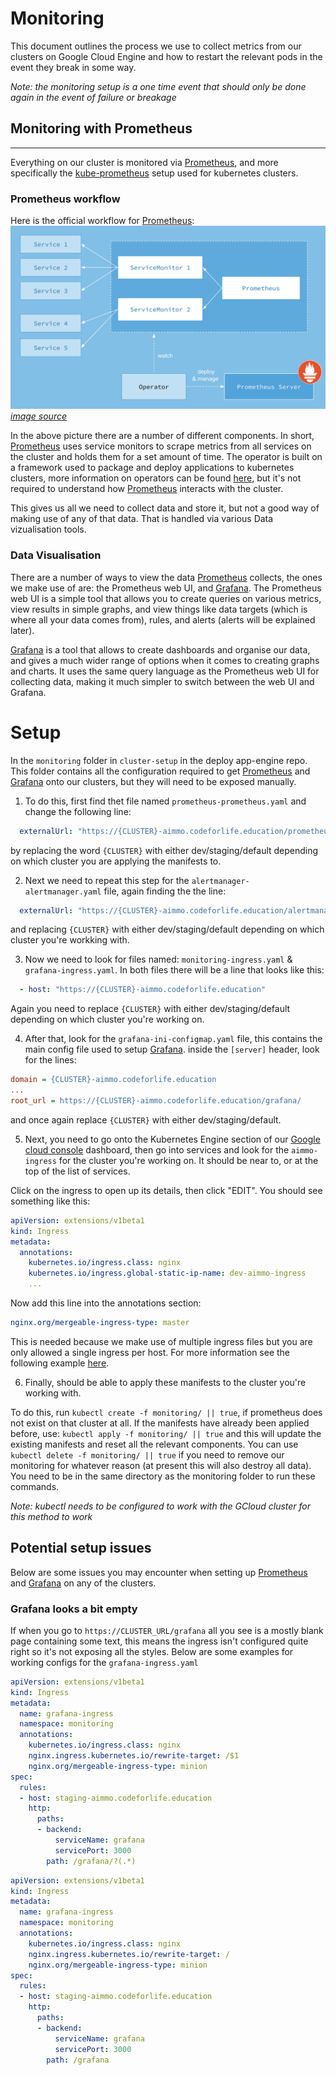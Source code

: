 # Monitoring

This document outlines the process we use to collect metrics from our clusters on Google Cloud Engine and how to restart the relevant pods in the event they break in some way.

*Note: the monitoring setup is a one time event that should only be done again in the event of failure or breakage*

## Monitoring with Prometheus

---

Everything on our cluster is monitored via [Prometheus](https://prometheus.io/), and more specifically the [kube-prometheus](https://github.com/coreos/prometheus-operator/tree/master/contrib/kube-prometheus) setup used for kubernetes clusters.

### Prometheus workflow

Here is the official workflow for [Prometheus](https://prometheus.io/): ![Prometheus workflow & relationship diagram](prometheus4k8s.png) *[image source](https://itnext.io/kubernetes-monitoring-with-prometheus-in-15-minutes-8e54d1de2e13)*

In the above picture there are a number of different components. In short, [Prometheus](https://prometheus.io/) uses service monitors to scrape metrics from all services on the cluster and holds them for a set amount of time. The operator is built on a framework used to package and deploy applications to kubernetes clusters, more information on operators can be found [here](https://coreos.com/operators/), but it's not required to understand how [Prometheus](https://prometheus.io/) interacts with the cluster.

This gives us all we need to collect data and store it, but not a good way of making use of any of that data. That is handled via various Data vizualisation tools.

### Data Visualisation

There are a number of ways to view the data [Prometheus](https://prometheus.io/) collects, the ones we make use of are: the Prometheus web UI, and [Grafana](https://grafana.com/). The Prometheus web UI is a simple tool that allows you to create queries on various metrics, view results in simple graphs, and view things like data targets (which is where all your data comes from), rules, and alerts (alerts will be explained later).

[Grafana](https://grafana.com/) is a tool that allows to create dashboards and organise our data, and gives a much wider range of options when it comes to creating graphs and charts. It uses the same query language as the Prometheus web UI for collecting data, making it much simpler to switch between the web UI and Grafana.

# Setup

In the `monitoring` folder in `cluster-setup` in the deploy app-engine repo. This folder contains all the configuration required to get [Prometheus](https://prometheus.io/) and [Grafana](https://grafana.com/) onto our clusters, but they will need to be exposed manually.

1. To do this, first find thet file named `prometheus-prometheus.yaml` and change the following line:

```yaml
  externalUrl: "https://{CLUSTER}-aimmo.codeforlife.education/prometheus"
```

by replacing the word `{CLUSTER}` with either dev/staging/default depending on which cluster you are applying the manifests to.

2. Next we need to repeat this step for the `alertmanager-alertmanager.yaml` file, again finding the the line:

```yaml
  externalUrl: "https://{CLUSTER}-aimmo.codeforlife.education/alertmanager"
```

and replacing `{CLUSTER}` with either dev/staging/default depending on which cluster you're workking with.

3. Now we need to look for files named: `monitoring-ingress.yaml` & `grafana-ingress.yaml`. In both files there will be a line that looks like this:

```yaml
  - host: "https://{CLUSTER}-aimmo.codeforlife.education"
```

Again you need to replace `{CLUSTER}` with either dev/staging/default depending on which cluster you're working on.

4. After that, look for the `grafana-ini-configmap.yaml` file, this contains the main config file used to setup [Grafana](https://grafana.com/). inside the `[server]` header, look for the lines:

```ini
domain = {CLUSTER}-aimmo.codeforlife.education
...
root_url = https://{CLUSTER}-aimmo.codeforlife.education/grafana/
```

and once again replace `{CLUSTER}` with either dev/staging/default.

5. Next, you need to go onto the Kubernetes Engine section of our [Google cloud console](https://console.cloud.google.com) dashboard, then go into services and look for the `aimmo-ingress` for the cluster you're working on. It should be near to, or at the top of the list of services.

Click on the ingress to open up its details, then click "EDIT". You should see something like this:

```yaml
apiVersion: extensions/v1beta1
kind: Ingress
metadata:
  annotations:
    kubernetes.io/ingress.class: nginx
    kubernetes.io/ingress.global-static-ip-name: dev-aimmo-ingress
    ...
```

Now add this line into the annotations section:

```yaml
nginx.org/mergeable-ingress-type: master
```

This is needed because we make use of multiple ingress files but you are only allowed a single ingress per host. For more information see the following example [here](https://github.com/nginxinc/kubernetes-ingress/tree/master/examples/mergeable-ingress-types).

6. Finally, should be able to apply these manifests to the cluster you're working with.

To do this, run `kubectl create -f monitoring/ || true`, if prometheus does not exist on that cluster at all. If the manifests have already been applied before, use: `kubectl apply -f monitoring/ || true` and this will update the existing manifests and reset all the relevant components. You can use `kubectl delete -f monitoring/ || true` if you need to remove our monitoring for whatever reason (at present this will also destroy all data). You need to be in the same directory as the monitoring folder to run these commands.

*Note: kubectl needs to be configured to work with the GCloud cluster for this method to work*

## Potential setup issues

Below are some issues you may encounter when setting up [Prometheus](https://prometheus.io/) and [Grafana](https://grafana.com/) on any of the clusters.

### Grafana looks a bit empty

If when you go to `https://CLUSTER_URL/grafana` all you see is a mostly blank page containing some text, this means the ingress isn't configured quite right so it's not exposing all the styles. Below are some examples for working configs for the `grafana-ingress.yaml`

```yaml
apiVersion: extensions/v1beta1
kind: Ingress
metadata:
  name: grafana-ingress
  namespace: monitoring
  annotations:
    kubernetes.io/ingress.class: nginx
    nginx.ingress.kubernetes.io/rewrite-target: /$1
    nginx.org/mergeable-ingress-type: minion
spec:
  rules:
  - host: staging-aimmo.codeforlife.education
    http:
      paths:
      - backend:
          serviceName: grafana
          servicePort: 3000
        path: /grafana/?(.*)
```

```yaml
apiVersion: extensions/v1beta1
kind: Ingress
metadata:
  name: grafana-ingress
  namespace: monitoring
  annotations:
    kubernetes.io/ingress.class: nginx
    nginx.ingress.kubernetes.io/rewrite-target: /
    nginx.org/mergeable-ingress-type: minion
spec:
  rules:
  - host: staging-aimmo.codeforlife.education
    http:
      paths:
      - backend:
          serviceName: grafana
          servicePort: 3000
        path: /grafana
```